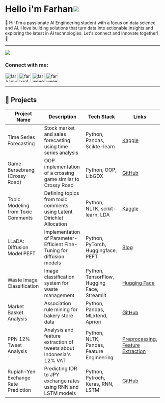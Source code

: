 # Hello i'm Farhan<img src='https://media.tenor.com/InfbZnZgATIAAAAj/hand-gif.gif' alt='Hi' width="20"/>

👋 Hi! I'm a passionate AI Engineering student with a focus on data science and AI. I love building solutions that turn data into actionable insights and exploring the latest in AI technologies. 
Let's connect and innovate together! 🚀

<!-- ![Python](https://img.shields.io/badge/python-3670A0?style=for-the-badge&logo=python&logoColor=ffdd54)
 -->
---
![](https://github-readme-stats.vercel.app/api/top-langs/?username=farhanwew&theme=dark&hide_border=false&include_all_commits=false&count_private=false&layout=compact)

<!-- [![](https://visitcount.itsvg.in/api?id=farhanwew&icon=0&color=0)](https://visitcount.itsvg.in) -->

<!-- Proudly created with GPRM ( https://gprm.itsvg.in ) -->

<h3 align="left">Connect with me:</h3>
<p align="left">
<a href="https://kaggle.com/farhanwew" target="blank"><img align="center" src="https://raw.githubusercontent.com/rahuldkjain/github-profile-readme-generator/master/src/images/icons/Social/kaggle.svg" alt="farhanwew" height="30" width="40" /></a>
<a href="https://www.hackerrank.com/farhan17wicakso1" target="blank"><img align="center" src="https://raw.githubusercontent.com/rahuldkjain/github-profile-readme-generator/master/src/images/icons/Social/hackerrank.svg" alt="farhan17wicakso1" height="30" width="40" /></a>
<a href="https://leetcode.com/u/farhanwew/" target="blank"><img align="center" src="https://raw.githubusercontent.com/rahuldkjain/github-profile-readme-generator/master/src/images/icons/Social/leet-code.svg" alt="farweeew" height="30" width="40" /></a>
 <a href="https://huggingface.co/farwew" target="blank"><img align="center" src="https://cdn-lfs.hf.co/repos/96/a2/96a2c8468c1546e660ac2609e49404b8588fcf5a748761fa72c154b2836b4c83/942cad1ccda905ac5a659dfd2d78b344fccfb84a8a3ac3721e08f488205638a0?response-content-disposition=inline%3B+filename*%3DUTF-8%27%27hf-logo.svg%3B+filename%3D%22hf-logo.svg%22%3B&response-content-type=image%2Fsvg%2Bxml&Expires=1749699576&Policy=eyJTdGF0ZW1lbnQiOlt7IkNvbmRpdGlvbiI6eyJEYXRlTGVzc1RoYW4iOnsiQVdTOkVwb2NoVGltZSI6MTc0OTY5OTU3Nn19LCJSZXNvdXJjZSI6Imh0dHBzOi8vY2RuLWxmcy5oZi5jby9yZXBvcy85Ni9hMi85NmEyYzg0NjhjMTU0NmU2NjBhYzI2MDllNDk0MDRiODU4OGZjZjVhNzQ4NzYxZmE3MmMxNTRiMjgzNmI0YzgzLzk0MmNhZDFjY2RhOTA1YWM1YTY1OWRmZDJkNzhiMzQ0ZmNjZmI4NGE4YTNhYzM3MjFlMDhmNDg4MjA1NjM4YTA%7EcmVzcG9uc2UtY29udGVudC1kaXNwb3NpdGlvbj0qJnJlc3BvbnNlLWNvbnRlbnQtdHlwZT0qIn1dfQ__&Signature=ex%7E-e4EiaohjwUmLr-1FuELtQpgEtuCqOQNp9Jl1nPpN1lmDmYy6cMta3jWIILEWfLl5t4axOqqIKT%7EdQEGp9-MRnkpcFVixPbBTkr8T003pG1L1RWloDUKCw2UrDsXcrBp72VuKFUXq2PdFrpVBPWPDWlx%7ER6sFm-dK%7E93j2DwFOiadu2UwmKlc%7EQUNOfsiM-eN8k2yy2X0jMvR9erUz5vaG1eKwo2rTuZJXTHk9qu4ZuU%7EpYZMUkJmxJsRZy4WWeSWxMvcEjnS0qAMro9wbru8frrV3%7EK%7EcWaTLAsew5POEpuVjZguCfk573XhnDYRA5j2hr8%7EF6RxF-iwI65kOw__&Key-Pair-Id=K3RPWS32NSSJCE" alt="farweeew" height="30" width="40" /></a>

</p>

---

## 🚀 Projects

| Project Name | Description | Tech Stack | Links |
|--------------|-------------|------------|-------|
| Time Series Forecasting | Stock market and sales forecasting using time series analysis | Python, Pandas, Scikte-learn | [Kaggle](https://www.kaggle.com/code/farhanwew/time-series-forecasting-stock-market-sales) |
| Game Bersebrang (Crossy Road) | OOP implementation of a crossing game similar to Crossy Road | Python, OOP,  LibGDX | [GitHub](https://github.com/farhanwew/game-bersebrang-crossyroad-oop-fp) |
| Topic Modeling from Toxic Comments | Defining topics from toxic comments using Latent Dirichlet Allocation | Python, NLTK, scikit-learn, LDA | [Kaggle](https://www.kaggle.com/code/farhanwew/lda-topic) |
| LLaDA: Diffusion Model PEFT | Implementation of Parameter-Efficient Fine-Tuning for diffusion models | Python, PyTorch, Huggingface, PEFT | [Blog](https://www.spuun.art/blog/llada-peft/lada-id) |
| Waste Image Classification | Image classification system for waste management | Python, TensorFlow, Hugging Face, Streamlit | [Hugging Face](https://huggingface.co/spaces/farwew/ImageWasteClass?logs=container) |
| Market Basket Analysis | Association rule mining for bakery store data | Python, Pandas, MLxtend, Apriori | [GitHub](https://github.com/farhanwew/Data-Mining/blob/main/Association%20Analysis/Bakery%20Analysis/Association%20Rule.ipynb) |
| PPN 12% Tweet Analysis | Analysis and feature extraction of tweets about Indonesia's 12% VAT | Python, NLTK, Pandas, Feature Engineering | [Preprocessing](https://github.com/farhanwew/NLP-RKA/blob/main/week%202/Text%20preprocessing/Notebook_Perbaikan.ipynb), [Feature Extraction](https://github.com/farhanwew/NLP-RKA/blob/main/week%203/Feature%20Extraction/feature_extraction.ipynb) |
| Rupiah-Yen Exchange Rate Prediction | Predicting IDR to JPY exchange rates using RNN and LSTM models | Python, Pytroch, Keras, RNN, LSTM | [GitHub](https://github.com/farhanwew/Deep-Learning/tree/main/Sequnce%20Model/Kurs%20JPY%20(RNN%20and%20LSTM)) |
